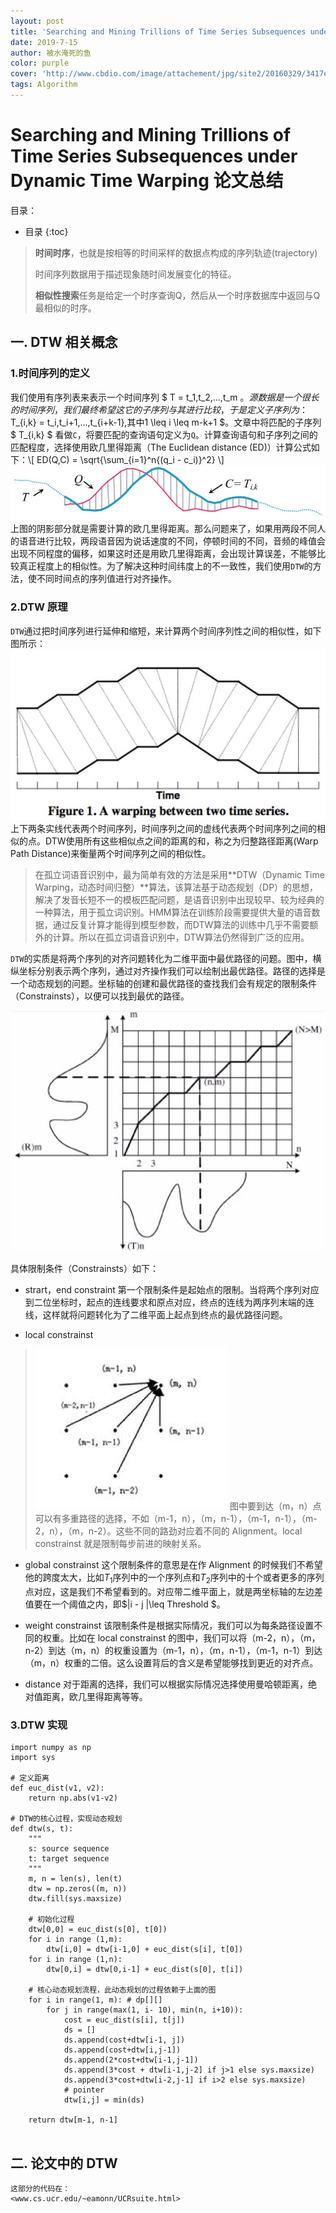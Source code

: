 ```yaml
---
layout: post
title: 'Searching and Mining Trillions of Time Series Subsequences under Dynamic Time Warping'
date: 2019-7-15
author: 被水淹死的鱼
color: purple
cover: 'http://www.cbdio.com/image/attachement/jpg/site2/20160329/3417eb9bbd90186421e522.jpg'
tags: Algorithm
---
```


# Searching and Mining Trillions of Time Series Subsequences under Dynamic Time Warping 论文总结

目录：
* 目录
{:toc}

>**时间时序**，也就是按相等的时间采样的数据点构成的序列轨迹(trajectory)
>
>时间序列数据用于描述现象随时间发展变化的特征。
>
>**相似性搜索**任务是给定一个时序查询Q，然后从一个时序数据库中返回与Q最相似的时序。


## 一. DTW 相关概念

### 1.时间序列的定义
我们使用有序列表来表示一个时间序列 $ T = t_1,t_2,...,t_m $。源数据是一个很长的时间序列，我们最终希望这它的子序列与其进行比较，于是定义子序列为：$ T_{i,k} = t_i,t_i+1,...,t_{i+k-1},其中1 \leq i \leq m-k+1 $。文章中将匹配的子序列 $ T_{i,k} $ 看做`C`，将要匹配的查询语句定义为`Q`。计算查询语句和子序列之间的匹配程度，选择使用欧几里得距离（The Euclidean distance (ED)）计算公式如下：\\[ 
ED(Q,C) = \sqrt{\sum_{i=1}^n{(q_i - c_i)}^2}
 \\]    
 ![1](/assets/dtw/dtw_1.png) 
 上图的阴影部分就是需要计算的欧几里得距离。那么问题来了，如果用两段不同人的语音进行比较，两段语音因为说话速度的不同，停顿时间的不同，音频的峰值会出现不同程度的偏移，如果这时还是用欧几里得距离，会出现计算误差，不能够比较真正程度上的相似性。为了解决这种时间纬度上的不一致性，我们使用`DTW`的方法，使不同时间点的序列值进行对齐操作。

### 2.DTW 原理

`DTW`通过把时间序列进行延伸和缩短，来计算两个时间序列性之间的相似性，如下图所示：
![1](/assets/dtw/dtw_2.png) 
上下两条实线代表两个时间序列，时间序列之间的虚线代表两个时间序列之间的相似的点。DTW使用所有这些相似点之间的距离的和，称之为归整路径距离(Warp Path Distance)来衡量两个时间序列之间的相似性。


>在孤立词语音识别中，最为简单有效的方法是采用**DTW（Dynamic Time Warping，动态时间归整）**算法，该算法基于动态规划（DP）的思想，解决了发音长短不一的模板匹配问题，是语音识别中出现较早、较为经典的一种算法，用于孤立词识别。HMM算法在训练阶段需要提供大量的语音数据，通过反复计算才能得到模型参数，而DTW算法的训练中几乎不需要额外的计算。所以在孤立词语音识别中，DTW算法仍然得到广泛的应用。

`DTW`的实质是将两个序列的对齐问题转化为二维平面中最优路径的问题。图中，横纵坐标分别表示两个序列，通过对齐操作我们可以绘制出最优路径。路径的选择是一个动态规划的问题。坐标轴的创建和最优路径的查找我们会有规定的限制条件（Constrainsts），以便可以找到最优的路径。

![1](/assets/dtw/dtw_3.png) 

具体限制条件（Constrainsts）如下：

* strart，end constraint
  第一个限制条件是起始点的限制。当将两个序列对应到二位坐标时，起点的连线要求和原点对应，终点的连线为两序列末端的连线，这样就将问题转化为了二维平面上起点到终点的最优路径问题。

* local constrainst
><img src="/assets/dtw/dtw_4.png" style="zoom:30%">
>图中要到达（m，n）点可以有多重路径的选择，不如（m-1，n），（m，n-1），（m-1，n-1），（m-2，n），（m，n-2）。这些不同的路劲对应着不同的 Alignment。local constrainst 就是限制每步前进的映射关系。

* global constrainst
  这个限制条件的意思是在作 Alignment 的时候我们不希望他的跨度太大，比如$T_1$序列中的一个序列点和$T_2$序列中的十个或者更多的序列点对应，这是我们不希望看到的。对应带二维平面上，就是两坐标轴的左边差值要在一个阈值之内，即$|i - j |\leq Threshold $。

* weight constrainst
  该限制条件是根据实际情况，我们可以为每条路径设置不同的权重。比如在 local constrainst 的图中，我们可以将（m-2，n），（m，n-2）到达（m，n）的权重设置为（m-1，n），（m，n-1），（m-1，n-1）到达（m，n）权重的二倍。这么设置背后的含义是希望能够找到更近的对齐点。

* distance
  对于距离的选择，我们可以根据实际情况选择使用曼哈顿距离，绝对值距离，欧几里得距离等等。

### 3.DTW 实现


```
import numpy as np
import sys

# 定义距离
def euc_dist(v1, v2):
    return np.abs(v1-v2)

# DTW的核心过程，实现动态规划
def dtw(s, t):
    """
    s: source sequence
    t: target sequence
    """
    m, n = len(s), len(t)
    dtw = np.zeros((m, n))
    dtw.fill(sys.maxsize)
    
    # 初始化过程
    dtw[0,0] = euc_dist(s[0], t[0])
    for i in range (1,m):
        dtw[i,0] = dtw[i-1,0] + euc_dist(s[i], t[0])
    for i in range (1,n):
        dtw[0,i] = dtw[0,i-1] + euc_dist(s[0], t[i])
    
    # 核心动态规划流程，此动态规划的过程依赖于上面的图
    for i in range(1, m): # dp[][]
        for j in range(max(1, i- 10), min(n, i+10)):
            cost = euc_dist(s[i], t[j])
            ds = []
            ds.append(cost+dtw[i-1, j])
            ds.append(cost+dtw[i,j-1])
            ds.append(2*cost+dtw[i-1,j-1])
            ds.append(3*cost + dtw[i-1,j-2] if j>1 else sys.maxsize)
            ds.append(3*cost+dtw[i-2,j-1] if i>2 else sys.maxsize)
            # pointer 
            dtw[i,j] = min(ds)
    
    return dtw[m-1, n-1]


```



## 二. 论文中的 DTW


```
这部分的代码在：
<www.cs.ucr.edu/~eamonn/UCRsuite.html>
```

